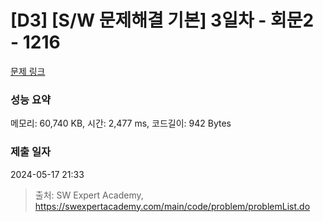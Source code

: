 # [D3] [S/W 문제해결 기본] 3일차 - 회문2 - 1216 

[문제 링크](https://swexpertacademy.com/main/code/problem/problemDetail.do?contestProbId=AV14Rq5aABUCFAYi) 

### 성능 요약

메모리: 60,740 KB, 시간: 2,477 ms, 코드길이: 942 Bytes

### 제출 일자

2024-05-17 21:33



> 출처: SW Expert Academy, https://swexpertacademy.com/main/code/problem/problemList.do